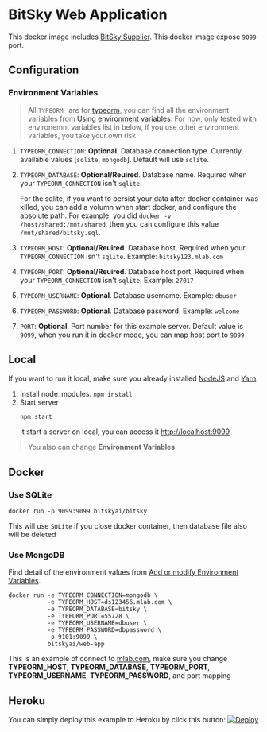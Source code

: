 # BitSky Web Application

This docker image includes [BitSky Supplier](https://docs.bitsky.ai/overview#bitsky-supplier).
This docker image expose `9099` port.

## Configuration

### Environment Variables

> All `TYPEORM_` are for [typeorm](https://typeorm.io/), you can find all the environment variables from [Using environment variables](https://typeorm.io/#/using-ormconfig/using-environment-variables). For now, only tested with environemnt variables list in below, if you use other environment variables, you take your own risk

1. `TYPEORM_CONNECTION`: **Optional**. Database connection type. Currently, available values [`sqlite`, `mongodb`]. Default will use `sqlite`.
2. `TYPEORM_DATABASE`: **Optional/Reuired**. Database name. Required when your `TYPEORM_CONNECTION` isn't `sqlite`.

   For the sqlite, if you want to persist your data after docker container was killed, you can add a volumn when start docker, and configure the absolute path. For example, you did `docker -v /host/shared:/mnt/shared`, then you can configure this value `/mnt/shared/bitsky.sql`.

3. `TYPEORM_HOST`: **Optional/Reuired**. Database host. Required when your `TYPEORM_CONNECTION` isn't `sqlite`. Example: `bitsky123.mlab.com`
4. `TYPEORM_PORT`: **Optional/Reuired**. Database host port. Required when your `TYPEORM_CONNECTION` isn't `sqlite`. Example: `27017`
5. `TYPEORM_USERNAME`: **Optional**. Database username. Example: `dbuser`
6. `TYPEORM_PASSWORD`: **Optional**. Database password. Example: `welcome`
7. `PORT`: **Optional**. Port number for this example server. Default value is `9099`, when you run it in docker mode, you can map host port to `9099`

## Local

If you want to run it local, make sure you already installed [NodeJS](https://nodejs.org/en/) and [Yarn](https://yarnpkg.com/).

1. Install node_modules. `npm install`
2. Start server
   ```
   npm start
   ```
   It start a server on local, you can access it [http://localhost:9099](http://localhost:9099)

> You also can change **Environment Variables**

## Docker

### Use SQLite

```
docker run -p 9099:9099 bitskyai/bitsky
```

This will use `SQLite` if you close docker container, then database file also will be deleted

### Use MongoDB

Find detail of the environment values from [Add or modify Environment Variables](https://docs.bitsky.ai/how-tos/configure-bitsky-in-heroku#add-or-modify-environment-variables).

```
docker run -e TYPEORM_CONNECTION=mongodb \
           -e TYPEORM_HOST=ds123456.mlab.com \
           -e TYPEORM_DATABASE=bitsky \
           -e TYPEORM_PORT=55728 \
           -e TYPEORM_USERNAME=dbuser \
           -e TYPEORM_PASSWORD=dbpassword \
           -p 9101:9099 \
           bitskyai/web-app
```

This is an example of connect to [mlab.com](https://mlab.com), make sure you change **TYPEORM_HOST**, **TYPEORM_DATABASE**, **TYPEORM_PORT**, **TYPEORM_USERNAME**, **TYPEORM_PASSWORD**, and port mapping

## Heroku

You can simply deploy this example to Heroku by click this button:
[![Deploy](https://www.herokucdn.com/deploy/button.svg)](https://heroku.com/deploy)
